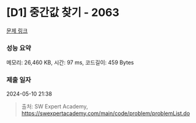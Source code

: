 # [D1] 중간값 찾기 - 2063 

[문제 링크](https://swexpertacademy.com/main/code/problem/problemDetail.do?contestProbId=AV5QPsXKA2UDFAUq) 

### 성능 요약

메모리: 26,460 KB, 시간: 97 ms, 코드길이: 459 Bytes

### 제출 일자

2024-05-10 21:38



> 출처: SW Expert Academy, https://swexpertacademy.com/main/code/problem/problemList.do